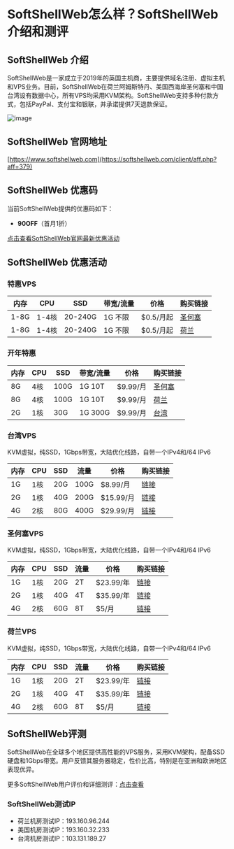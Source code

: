 # SoftShellWeb怎么样？SoftShellWeb介绍和测评

## SoftShellWeb 介绍

SoftShellWeb是一家成立于2019年的英国主机商，主要提供域名注册、虚拟主机和VPS业务。目前，SoftShellWeb在荷兰阿姆斯特丹、美国西海岸圣何塞和中国台湾设有数据中心，所有VPS均采用KVM架构。SoftShellWeb支持多种付款方式，包括PayPal、支付宝和银联，并承诺提供7天退款保证。

![image](https://github.com/lucasemlleyahmed99/SoftShellWeb/assets/169514564/2305bc6e-e576-4c49-a46f-bcf31eb29f47)

## SoftShellWeb 官网地址

[https://www.softshellweb.com](https://softshellweb.com/client/aff.php?aff=379)

## SoftShellWeb 优惠码

当前SoftShellWeb提供的优惠码如下：
- **90OFF**（首月1折）

[点击查看SoftShellWeb官网最新优惠活动](https://softshellweb.com/client/aff.php?aff=379)

## SoftShellWeb 优惠活动

### 特惠VPS

| 内存   | CPU  | SSD       | 带宽/流量 | 价格      | 购买链接                                                                                       |
|--------|------|-----------|-----------|-----------|------------------------------------------------------------------------------------------------|
| 1-8G   | 1-4核| 20-240G   | 1G 不限   | $0.5/月起 | [圣何塞](https://softshellweb.com/client/aff.php?aff=379&gid=21)                               |
| 1-8G   | 1-4核| 20-240G   | 1G 不限   | $0.5/月起 | [荷兰](https://softshellweb.com/client/aff.php?aff=379&gid=17)                                 |

### 开年特惠

| 内存 | CPU  | SSD       | 带宽/流量 | 价格      | 购买链接                                                                                       |
|------|------|-----------|-----------|-----------|------------------------------------------------------------------------------------------------|
| 8G   | 4核  | 100G      | 1G 10T    | $9.99/月  | [圣何塞](https://softshellweb.com/client/aff.php?aff=379&pid=341)                              |
| 8G   | 4核  | 100G      | 1G 10T    | $9.99/月  | [荷兰](https://softshellweb.com/client/aff.php?aff=379&pid=343)                                |
| 2G   | 1核  | 30G       | 1G 300G   | $9.99/月  | [台湾](https://softshellweb.com/client/aff.php?aff=379&pid=342)                                |

### 台湾VPS

KVM虚拟，纯SSD，1Gbps带宽，大陆优化线路，自带一个IPv4和/64 IPv6

| 内存 | CPU  | SSD  | 流量  | 价格     | 购买链接                                                                                       |
|------|------|------|-------|----------|------------------------------------------------------------------------------------------------|
| 1G   | 1核  | 20G  | 100G  | $8.99/月 | [链接](https://softshellweb.com/client/aff.php?aff=379&pid=327)                                 |
| 2G   | 1核  | 40G  | 200G  | $15.99/月| [链接](https://softshellweb.com/client/aff.php?aff=379&pid=333)                                 |
| 4G   | 2核  | 80G  | 400G  | $29.99/月| [链接](https://softshellweb.com/client/aff.php?aff=379&pid=339)                                 |

### 圣何塞VPS

KVM虚拟，纯SSD，1Gbps带宽，大陆优化线路，自带一个IPv4和/64 IPv6

| 内存 | CPU  | SSD  | 流量  | 价格     | 购买链接                                                                                       |
|------|------|------|-------|----------|------------------------------------------------------------------------------------------------|
| 1G   | 1核  | 20G  | 2T    | $23.99/年| [链接](https://softshellweb.com/client/aff.php?aff=379&pid=329)                                 |
| 2G   | 1核  | 40G  | 4T    | $35.99/年| [链接](https://softshellweb.com/client/aff.php?aff=379&pid=330)                                 |
| 4G   | 2核  | 60G  | 8T    | $5/月    | [链接](https://softshellweb.com/client/aff.php?aff=379&pid=334)                                 |

### 荷兰VPS

KVM虚拟，纯SSD，1Gbps带宽，大陆优化线路，自带一个IPv4和/64 IPv6

| 内存 | CPU  | SSD  | 流量  | 价格     | 购买链接                                                                                       |
|------|------|------|-------|----------|------------------------------------------------------------------------------------------------|
| 1G   | 1核  | 20G  | 2T    | $23.99/年| [链接](https://softshellweb.com/client/aff.php?aff=379&pid=328)                                 |
| 2G   | 1核  | 40G  | 4T    | $35.99/年| [链接](https://softshellweb.com/client/aff.php?aff=379&pid=331)                                 |
| 4G   | 2核  | 60G  | 8T    | $5/月    | [链接](https://softshellweb.com/client/aff.php?aff=379&pid=332)                                 |

## SoftShellWeb评测

SoftShellWeb在全球多个地区提供高性能的VPS服务，采用KVM架构，配备SSD硬盘和1Gbps带宽。用户反馈其服务器稳定，性价比高，特别是在亚洲和欧洲地区表现优异。

更多SoftShellWeb用户评价和详细测评：[点击查看](https://softshellweb.com/client/aff.php?aff=379)

### SoftShellWeb测试IP

- 荷兰机房测试IP：193.160.96.244
- 美国机房测试IP：193.160.32.233
- 台湾机房测试IP：103.131.189.27
